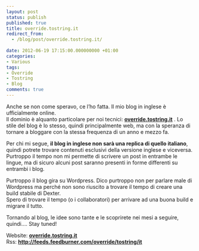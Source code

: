 ```yaml
---
layout: post
status: publish
published: true
title: override.tostring.it
redirect_from: 
  - /blog/post/override.tostring.it/
  
date: 2012-06-19 17:15:00.000000000 +01:00
categories:
- Various
tags:
- Override
- Tostring
- Blog
comments: true
---
```

<p>Anche se non come speravo, ce l’ho fatta. Il mio blog in inglese è ufficialmente online.    <br />Il dominio è alquanto particolare per noi tecnici: <a title="English Blog" href="http://override.tostring.it/" target="_blank"><strong>override.tostring.it</strong></a> . Lo stile del blog è lo stesso, quindi principalmente web, ma con la speranza di tornare a bloggare con la stessa frequenza di un anno e mezzo fa.</p>  <p>Per chi mi segue, <strong>il blog in inglese non sarà una replica di quello italiano</strong>, quindi potrete trovare contenuti esclusivi della versione inglese e viceversa.    <br />Purtroppo il tempo non mi permette di scrivere un post in entrambe le lingue, ma di sicuro alcuni post saranno presenti in forme differenti su entrambi i blog.</p>  <p>Purtroppo il blog gira su Wordpress. Dico purtroppo non per parlare male di Wordpress ma perché non sono riuscito a trovare il tempo di creare una build stabile di Dexter.   <br />Spero di trovare il tempo (o i collaboratori) per arrivare ad una buona build e migrare il tutto.</p>  <p>Tornando al blog, le idee sono tante e le scoprirete nei mesi a seguire, quindi…. Stay tuned!</p>  <p>Website: <a title="English Blog" href="http://override.tostring.it/" target="_blank"><strong>override.tostring.it</strong></a>    <br />Rss: <a href="http://feeds.feedburner.com/override/tostring/it"><strong>http://feeds.feedburner.com/override/tostring/it</strong></a></p>
